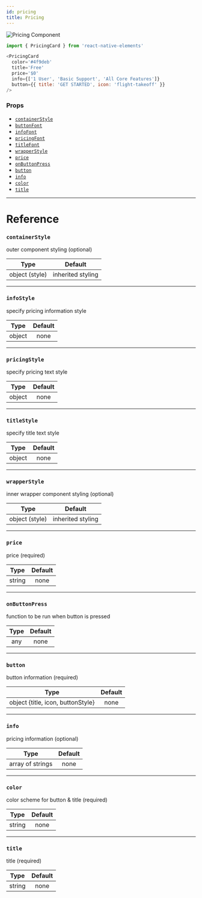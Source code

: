 ```yaml
---
id: pricing
title: Pricing
---
```


![Pricing Component](/react-native-elements/img/pricing.png)

```js
import { PricingCard } from 'react-native-elements'

<PricingCard
  color='#4f9deb'
  title='Free'
  price='$0'
  info={['1 User', 'Basic Support', 'All Core Features']}
  button={{ title: 'GET STARTED', icon: 'flight-takeoff' }}
/>
```

### Props

* [`containerStyle`](#containerstyle)
* [`buttonFont`](#buttonfont)
* [`infoFont`](#infofont)
* [`pricingFont`](#pricingfont)
* [`titleFont`](#titlefont)
* [`wrapperStyle`](#wrapperstyle)
* [`price`](#price)
* [`onButtonPress`](#onbuttonpress)
* [`button`](#button)
* [`info`](#info)
* [`color`](#color)
* [`title`](#title)

---

# Reference

### `containerStyle`

outer component styling (optional)

|      Type      |      Default      |
| :------------: | :---------------: |
| object (style) | inherited styling |

---

### `infoStyle`

specify pricing information style

|  Type  |                      Default                      |
| :----: | :-----------------------------------------------: |
| object |                       none                        |

---

### `pricingStyle`

specify pricing text style

|  Type  |                            Default                             |
| :----: | :------------------------------------------------------------: |
| object |                                none                            |

---

### `titleStyle`

specify title text style

|  Type  |                             Default                             |
| :----: | :-------------------------------------------------------------: |
| object |                               none                              |

---

### `wrapperStyle`

inner wrapper component styling (optional)

|      Type      |      Default      |
| :------------: | :---------------: |
| object (style) | inherited styling |

---

### `price`

price (required)

|  Type  | Default |
| :----: | :-----: |
| string |  none   |

---

### `onButtonPress`

function to be run when button is pressed

| Type | Default |
| :--: | :-----: |
| any  |  none   |

---

### `button`

button information (required)

|               Type                | Default |
| :-------------------------------: | :-----: |
| object {title, icon, buttonStyle} |  none   |

---

### `info`

pricing information (optional)

|       Type       | Default |
| :--------------: | :-----: |
| array of strings |  none   |

---

### `color`

color scheme for button & title (required)

|  Type  | Default |
| :----: | :-----: |
| string |  none   |

---

### `title`

title (required)

|  Type  | Default |
| :----: | :-----: |
| string |  none   |
